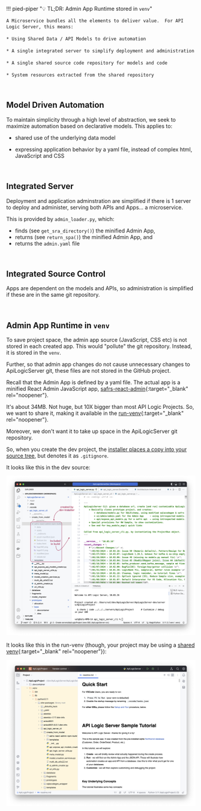 !!! pied-piper ":bulb: TL;DR: Admin App Runtime stored in `venv`"

    A Microservice bundles all the elements to deliver value.  For API Logic Server, this means:

    * Using Shared Data / API Models to drive automation

    * A single integrated server to simplify deployment and administration

    * A single shared source code repository for models and code

    * System resources extracted from the shared repository

&nbsp;

## Model Driven Automation

To maintain simplicity through a high level of abstraction, we seek to maximize automation based on declarative models.  This applies to:

* shared use of the underlying data model

* expressing application behavior by a yaml file, instead of complex html, JavaScript and CSS

&nbsp;

## Integrated Server

Deployment and application adminstration are simplified if there is 1 server to deploy and administer, serving both APIs and Apps... a microservice.

This is provided by `admin_loader.py`, which: 

* finds (see `get_sra_directory()`) the minified Admin App,
* returns (see `return_spa()`) the minified Admin App, and
* returns the `admin.yaml` file

&nbsp;

## Integrated Source Control

Apps are dependent on the models and APIs, so administration is simplified if these are in the same git repository.

&nbsp;

## Admin App Runtime in `venv`

To save project space, the admin app source (JavaScript, CSS etc) is not stored in each created app.  This would "pollute" the git repository.  Instead, it is stored in the `venv`.

Further, so that admin app changes do not cause unnecessary changes to ApiLogicServer git, these files are not stored in the GitHub project.

Recall that the Admin App is defined by a yaml file.  The actual app is a minified React Admin JavaScript app, [safrs-react-admin](https://github.com/thomaxxl/safrs-react-admin){:target="_blank" rel="noopener"}.

It's about 34MB.  Not huge, but 10X bigger than most API Logic Projects.  So, we want to share it, making it available in the [run-venv](Architecture-venv/#run-venv){:target="_blank" rel="noopener"}.

Moreover, we don't want it to take up space in the ApiLogicServer git repository.

So, when you create the dev project, the [installer places a copy into your source tree](Architecture-Internals.md#admin-app-source), but denotes it as `.gitignore`.

It looks like this in the dev source:

![admin-app-code](images/internals/admin-app-code.png)

It looks like this in the run-venv (though, your project may be using a [shared venv](Project-Env.md#shared-venv){:target="_blank" rel="noopener"}):

![admin-app-code](images/internals/admin-app-created-project.png)

&nbsp;
